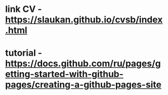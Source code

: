 # link CV - https://slaukan.github.io/cvsb/index.html
# tutorial - https://docs.github.com/ru/pages/getting-started-with-github-pages/creating-a-github-pages-site
